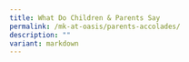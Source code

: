 ```yaml
---
title: What Do Children & Parents Say
permalink: /mk-at-oasis/parents-accolades/
description: ""
variant: markdown
---
```

